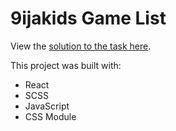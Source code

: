 # 9ijakids Game List

View the [solution to the task here](https://9ijakidstask.netlify.app).

This project was built with:

- React
- SCSS
- JavaScript
- CSS Module

